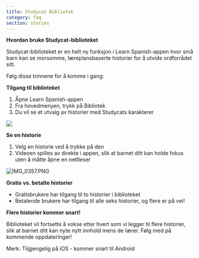 ```yaml
---
title: Studycat Bibliotek
category: faq
section: stories
---
```

**Hvordan bruke Studycat-biblioteket**

Studycat-biblioteket er en helt ny funksjon i Learn Spanish-appen hvor små barn kan se morsomme, læreplansbaserte historier for å utvide ordforrådet sitt.

Følg disse trinnene for å komme i gang:

**Tilgang til biblioteket**

1. Åpne Learn Spanish-appen
2. Fra hovedmenyen, trykk på Bibliotek
3. Du vil se et utvalg av historier med Studycats karakterer

![](https://help.studycat.com/hc/article_attachments/38812096342041)

**Se en historie**

1. Velg en historie ved å trykke på den
2. Videoen spilles av direkte i appen, slik at barnet ditt kan holde fokus uten å måtte åpne en nettleser

![IMG_0357.PNG](https://help.studycat.com/hc/article_attachments/38812096344217)

**Gratis vs. betalte historier**

* Gratisbrukere har tilgang til to historier i biblioteket
* Betalende brukere har tilgang til alle seks historier, og flere er på vei!

**Flere historier kommer snart!**

Biblioteket vil fortsette å vokse etter hvert som vi legger til flere historier, slik at barnet ditt kan nyte nytt innhold mens de lærer.
Følg med på kommende oppdateringer!


Merk: Tilgjengelig på iOS - kommer snart til Android